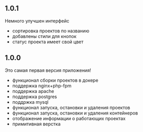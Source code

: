 ## 1.0.1
Немного улучшен интерфейс
- сортировка проектов по названию
- добавлены стили для кнопок
- статус проекта имеет свой цвет

## 1.0.0
Это самая первая версия приложения!
- функционал сборки проектов в докере
- поддержка nginx+php-fpm
- поддержка apache
- поддержка postgres
- поддржка mysql
- функционал запуска, остановки и удаления проектов
- функционал запуска, остановки и удаления контейнеров
- отображение информации о работающих проектах
- примитивная верстка
